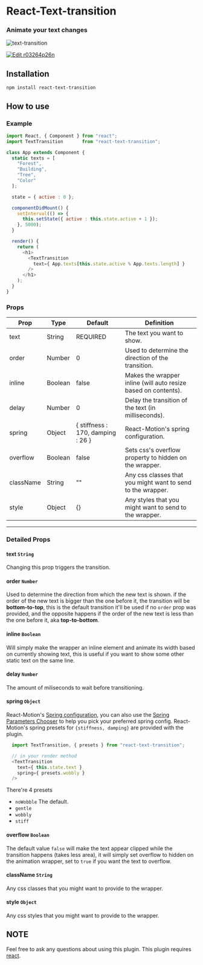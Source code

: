 # React-Text-transition
### Animate your text changes

![text-transition](https://raw.githubusercontent.com/WinterCore/react-text-transition/master/example-gifs/example.gif)

[![Edit r03264p26n](https://codesandbox.io/static/img/play-codesandbox.svg)](https://codesandbox.io/s/r03264p26n?view=preview)
## Installation
```npm install react-text-transition```
## How to use

### Example
```javascript
import React, { Component } from "react";
import TextTransition       from "react-text-transition";

class App extends Component {
  static texts = [
    "Forest",
    "Building",
    "Tree",
    "Color"
  ];

  state = { active : 0 };

  componentDidMount() {
    setInterval(() => {
      this.setState({ active : this.state.active + 1 });
    }, 5000);
  }

  render() {
    return (
      <h1>
        <TextTransition
          text={ App.texts[this.state.active % App.texts.length] }
        />
      </h1>
    );
  }
}
```

### Props
| Prop | Type | Default | Definition |
| --- | --- | --- | --- |
| text | String | REQUIRED | The text you want to show. |
| order | Number | 0 | Used to determine the direction of the transition. |
| inline | Boolean | false | Makes the wrapper inline (will auto resize based on contents). |
| delay | Number | 0 | Delay the transition of the text (in milliseconds). |
| spring | Object | { stiffness : 170, damping : 26 } | React-Motion's spring configuration. |
| overflow | Boolean | false | Sets css's overflow property to hidden on the wrapper. |
| className | String | "" | Any css classes that you might want to send to the wrapper. |
| style | Object | {} | Any styles that you might want to send to the wrapper. |

___

### Detailed Props
#### text ```String```
Changing this prop triggers the transition.
#### order ```Number```
Used to determine the direction from which the new text is shown.
if the order of the new text is bigger than the one before it, the transition will be **bottom-to-top**,
this is the default transition it'll be used if no ```order``` prop was provided,
and the opposite happens if the order of the new text is less than the one before it, aka **top-to-bottom**.
#### inline ```Boolean```
Will simply make the wrapper an inline element and animate its width based on currently showing text, this is useful if you want to show some other static text on the same line.
#### delay ```Number```
The amount of miliseconds to wait before transitioning.
#### spring ```Object```
React-Motion's [Spring configuration](https://github.com/chenglou/react-motion#helpers), you can also use the [Spring Parameters Chooser](http://chenglou.github.io/react-motion/demos/demo5-spring-parameters-chooser) to help you pick your preferred spring config.
React-Motion's spring presets for ```{stiffness, damping}``` are provided with the plugin.
```javascript
  import TextTransition, { presets } from "react-text-transition";

  // in your render method
  <TextTransition
    text={ this.state.text }
    spring={ presets.wobbly }
  />
```
There're 4 presets
* ```noWobble``` The default.
* ```gentle```
* ```wobbly```
* ```stiff```
#### overflow ```Boolean```
The default value ```false``` will make the text appear clipped while the transition happens (takes less area), it will simply set overflow to hidden on the animation wrapper, set to ```true``` if you want the text to overflow.
#### className ```String```
Any css classes that you might want to provide to the wrapper.
#### style ```Object```
Any css styles that you might want to provide to the wrapper.

## NOTE
Feel free to ask any questions about using this plugin.
This plugin requires [react](https://www.npmjs.com/package/react).